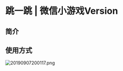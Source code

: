 # 跳一跳 | 微信小游戏Version

## 简介

## 使用方式

![20190907200117.png](http://img.cdn.esunr.xyz/markdown/20190907200117.png)